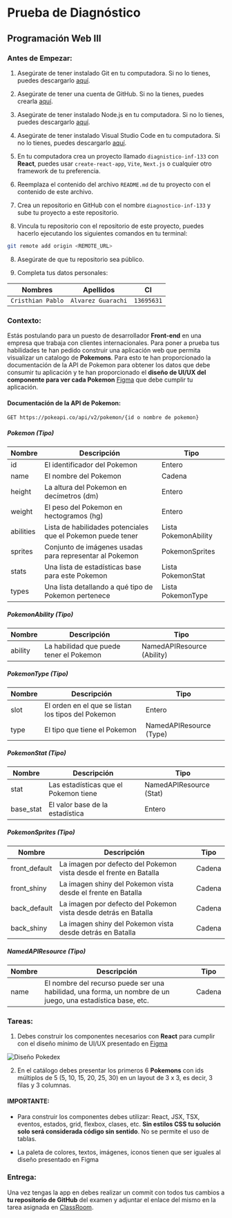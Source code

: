 # Prueba de Diagnóstico
## Programación Web III

### Antes de Empezar:

1. Asegúrate de tener instalado Git en tu computadora. Si no lo tienes, puedes descargarlo [aquí](https://git-scm.com/downloads).

2. Asegúrate de tener una cuenta de GitHub. Si no la tienes, puedes crearla [aquí](https://github.com).

3. Asegúrate de tener instalado Node.js en tu computadora. Si no lo tienes, puedes descargarlo [aquí](https://nodejs.org/es/download/).

4. Asegúrate de tener instalado Visual Studio Code en tu computadora. Si no lo tienes, puedes descargarlo [aquí](https://code.visualstudio.com/download).

5. En tu computadora crea un proyecto llamado `diagnistico-inf-133` con **React**, puedes usar `create-react-app`, `Vite`, `Next.js` o cualquier otro framework de tu preferencia.

6. Reemplaza el contenido del archivo `README.md` de tu proyecto con el contenido de este archivo.

7. Crea un repositorio en GitHub con el nombre `diagnostico-inf-133` y sube tu proyecto a este repositorio.

8. Vincula tu repositorio con el repositorio de este proyecto, puedes hacerlo ejecutando los siguientes comandos en tu terminal:

```bash
git remote add origin <REMOTE_URL>
```
8. Asegúrate de que tu repositorio sea público.

9. Completa tus datos personales:

| Nombres        |      Apellidos |      CI |
|----------------|----------------|----------------|
|  `Cristhian Pablo`  | `Alvarez Guarachi` | `13695631` |
### Contexto:

Estás postulando para un puesto de desarrollador **Front-end** en una empresa que trabaja con clientes internacionales. Para poner a prueba tus habilidades te han pedido construir una aplicación web que permita visualizar un catalogo de **Pokemons**. Para esto te han proporcionado la documentación de la API de Pokemon para obtener los datos que debe consumir tu aplicación y te han proporcionado el **diseño de UI/UX del componente para ver cada Pokemon** [Figma](https://cutt.ly/YwL1XB9s) que debe cumplir tu aplicación.


#### Documentación de la API de Pokemon:
`GET https://pokeapi.co/api/v2/pokemon/{id o nombre de pokemon}`

##### Pokemon (Tipo)

|Nombre|Descripción|Tipo|
|------|-----------|----|
|id|El identificador del Pokemon|Entero|
|name|El nombre del Pokemon|Cadena|
|height|La altura del Pokemon en decímetros (dm)|Entero|
|weight|El peso del Pokemon en hectogramos (hg)|Entero|
|abilities|Lista de habilidades potenciales que el Pokemon puede tener|Lista PokemonAbility|
|sprites|Conjunto de imágenes usadas para representar al Pokemon|PokemonSprites|
|stats|Una lista de estadísticas base para este Pokemon|Lista PokemonStat|
|types|Una lista detallando a qué tipo de Pokemon pertenece|Lista  PokemonType|

##### PokemonAbility (Tipo)
|Nombre|Descripción|Tipo|
|------|-----------|----|
|ability|La habilidad que puede tener el Pokemon|NamedAPIResource (Ability)|

##### PokemonType (Tipo)
|Nombre|Descripción|Tipo|
|------|-----------|----|
|slot|El orden en el que se listan los tipos del Pokemon|Entero|
|type|El tipo que tiene el Pokemon|NamedAPIResource (Type)|

##### PokemonStat (Tipo)
|Nombre|Descripción|Tipo|
|------|-----------|----|
|stat|Las estadísticas que el Pokemon tiene|NamedAPIResource (Stat)|
|base_stat|El valor base de la estadística|Entero|

##### PokemonSprites (Tipo)
|Nombre|Descripción|Tipo|
|------|-----------|----|
|front_default|La imagen por defecto del Pokemon vista desde el frente en Batalla|Cadena|
|front_shiny|La imagen shiny del Pokemon vista desde el frente en Batalla|Cadena|
|back_default|La imagen por defecto del Pokemon vista desde detrás en Batalla|Cadena|
|back_shiny|La imagen shiny del Pokemon vista desde detrás en Batalla|Cadena|

##### NamedAPIResource (Tipo)
|Nombre|Descripción|Tipo|
|------|-----------|----|
|name|El nombre del recurso puede ser una habilidad, una forma, un nombre de un juego, una estadística base, etc.|Cadena|


### Tareas:
1. Debes construir los componentes necesarios con **React** para cumplir con el diseño mínimo de UI/UX presentado en [Figma ](https://cutt.ly/YwL1XB9s)

![Diseño Pokedex](https://live.staticflickr.com/65535/53488146658_c14ae2d79c_z.jpg)

2. En el catálogo debes presentar los primeros 6 **Pokemons** con ids múltiplos de 5 (5, 10, 15, 20, 25, 30) en un layout de 3 x 3, es decir, 3 filas y 3 columnas.

#### IMPORTANTE: 
* Para construir los componentes debes utilizar: React, JSX, TSX, eventos, estados, grid, flexbox, clases, etc. **Sin estilos CSS tu solución solo será considerada código sin sentido**. No se permite el uso de tablas.

* La paleta de colores, textos, imágenes, iconos tienen que ser iguales al diseño presentado en Figma


### Entrega:
Una vez tengas la app en debes realizar un commit con todos tus cambios a **tu repositorio de GitHub** del examen y adjuntar el enlace del mismo en la tarea asignada en [ClassRoom](https://classroom.google.com/c/NjUxNTg3NjM4NDU0?cjc=o67fbws).